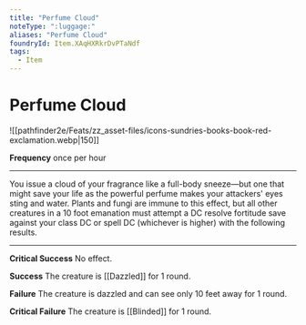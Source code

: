 ```yaml
---
title: "Perfume Cloud"
noteType: ":luggage:"
aliases: "Perfume Cloud"
foundryId: Item.XAqHXRkrDvPTaNdf
tags:
  - Item
---
```


# Perfume Cloud
![[pathfinder2e/Feats/zz_asset-files/icons-sundries-books-book-red-exclamation.webp|150]]

**Frequency** once per hour

* * *

You issue a cloud of your fragrance like a full-body sneeze—but one that might save your life as the powerful perfume makes your attackers' eyes sting and water. Plants and fungi are immune to this effect, but all other creatures in a 10 foot emanation must attempt a DC resolve fortitude save against your class DC or spell DC (whichever is higher) with the following results.

* * *

**Critical Success** No effect.

**Success** The creature is [[Dazzled]] for 1 round.

**Failure** The creature is dazzled and can see only 10 feet away for 1 round.

**Critical Failure** The creature is [[Blinded]] for 1 round.
